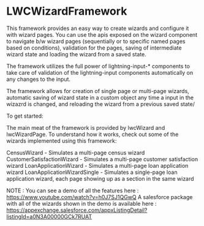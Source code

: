 # LWCWizardFramework

This framework provides an easy way to create wizards and configure it with wizard pages. You can use the apis exposed on the wizard component to navigate b/w wizard pages (sequentially or to specific named pages based on conditions), validation for the pages, saving of intermediate wizard state and loading the wizard from a saved state.

The framework utilizes the full power of lightning-input-* components to take care of validation of the lightning-input components automatically on any changes to the input.

The framework allows for creation of single page or multi-page wizards, automatic saving of wizard state in a custom object any time a input in the wizazrd is changed, and reloading the wizard from a previous saved state/

To get started:

The main meat of the framework is provided by lwcWizard and lwcWizardPage.
To understand how it works, check out some of the wizards implemented using this framework:

CensusWizard - Simulates a multi-page census wizard
CustomerSatisfactionWizard - Simulates a multi-page customer satisfaction wizard
LoanApplicationWizard - Simulates a multi-page loan application wizard
LoanApplicationWizardSingle - Simulates a single-page loan application wizard, each page showing up as a section in the same wizard

NOTE : You can see a demo of all the features here : https://www.youtube.com/watch?v=h0J7SJ1QGwQ
A salesforce package with all of the wizards shown in the demo is available here : https://appexchange.salesforce.com/appxListingDetail?listingId=a0N3A00000GCk7RUAT
